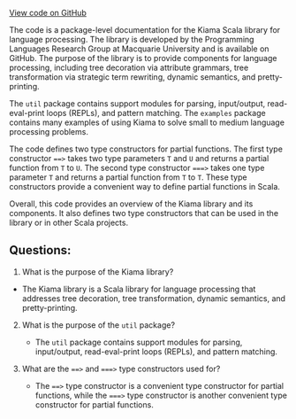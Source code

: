 [View code on GitHub](sigmastate-interpreterhttps://github.com/ScorexFoundation/sigmastate-interpreter/common/shared/src/main/scala/sigmastate/kiama/kiama.scala)

The code is a package-level documentation for the Kiama Scala library for language processing. The library is developed by the Programming Languages Research Group at Macquarie University and is available on GitHub. The purpose of the library is to provide components for language processing, including tree decoration via attribute grammars, tree transformation via strategic term rewriting, dynamic semantics, and pretty-printing. 

The `util` package contains support modules for parsing, input/output, read-eval-print loops (REPLs), and pattern matching. The `examples` package contains many examples of using Kiama to solve small to medium language processing problems. 

The code defines two type constructors for partial functions. The first type constructor `==>` takes two type parameters `T` and `U` and returns a partial function from `T` to `U`. The second type constructor `===>` takes one type parameter `T` and returns a partial function from `T` to `T`. These type constructors provide a convenient way to define partial functions in Scala. 

Overall, this code provides an overview of the Kiama library and its components. It also defines two type constructors that can be used in the library or in other Scala projects.
## Questions: 
 1. What is the purpose of the Kiama library?
   - The Kiama library is a Scala library for language processing that addresses tree decoration, tree transformation, dynamic semantics, and pretty-printing.

2. What is the purpose of the `util` package?
   - The `util` package contains support modules for parsing, input/output, read-eval-print loops (REPLs), and pattern matching.

3. What are the `==>` and `===>` type constructors used for?
   - The `==>` type constructor is a convenient type constructor for partial functions, while the `===>` type constructor is another convenient type constructor for partial functions.